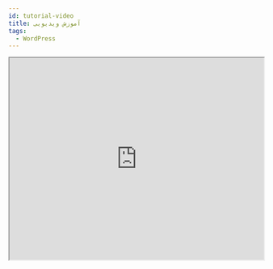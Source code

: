 ```yaml
---
id: tutorial-video
title: آموزش ویدیویی
tags:
  - WordPress
---
```


<center>
<iframe width="100%" height="400" src="https://player.vidprotect.ir?id=0b873d31-50b1-493d-b732-65549376ce89" allow="encrypted-media *; fullscreen"></iframe>
</center>